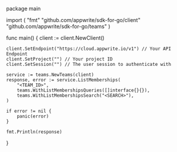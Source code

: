 package main

import (
    "fmt"
    "github.com/appwrite/sdk-for-go/client"
    "github.com/appwrite/sdk-for-go/teams"
)

func main() {
    client := client.NewClient()

    client.SetEndpoint("https://cloud.appwrite.io/v1") // Your API Endpoint
    client.SetProject("") // Your project ID
    client.SetSession("") // The user session to authenticate with

    service := teams.NewTeams(client)
    response, error := service.ListMemberships(
        "<TEAM_ID>",
        teams.WithListMembershipsQueries([]interface{}{}),
        teams.WithListMembershipsSearch("<SEARCH>"),
    )

    if error != nil {
        panic(error)
    }

    fmt.Println(response)
}
